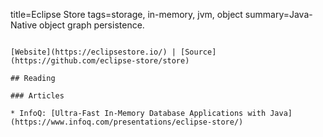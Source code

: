 title=Eclipse Store
tags=storage, in-memory, jvm, object
summary=Java-Native object graph persistence.
~~~~~~

[Website](https://eclipsestore.io/) | [Source](https://github.com/eclipse-store/store)

## Reading

### Articles

* InfoQ: [Ultra-Fast In-Memory Database Applications with Java](https://www.infoq.com/presentations/eclipse-store/)

